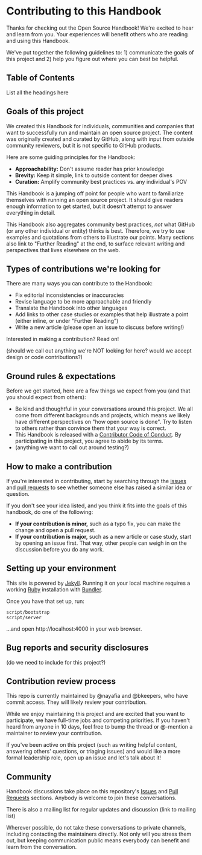 # Contributing to this Handbook

Thanks for checking out the Open Source Handbook! We're excited to hear and learn from you. Your experiences will benefit others who are reading and using this Handbook.

We've put together the following guidelines to: 1) communicate the goals of this project and 2) help you figure out where you can best be helpful.

## Table of Contents
List all the headings here

## Goals of this project

We created this Handbook for individuals, communities and companies that want to successfully run and maintain an open source project. The content was originally created and curated by GitHub, along with input from outside community reviewers, but it is not specific to GitHub products.

Here are some guiding principles for the Handbook:

* **Approachability:** Don't assume reader has prior knowledge
* **Brevity:** Keep it simple, link to outside content for deeper dives
* **Curation:** Amplify community best practices vs. any individual's POV

This Handbook is a jumping off point for people who want to familiarize themselves with running an open source project. It should give readers enough information to get started, but it doesn't attempt to answer everything in detail.

This Handbook also aggregates community best practices, *not* what GitHub (or any other individual or entity) thinks is best. Therefore, we try to use examples and quotations from others to illustrate our points. Many sections also link to "Further Reading" at the end, to surface relevant writing and perspectives that lives elsewhere on the web.

## Types of contributions we're looking for

There are many ways you can contribute to the Handbook:

* Fix editorial inconsistencies or inaccuracies
* Revise language to be more approachable and friendly
* Translate the Handbook into other languages
* Add links to other case studies or examples that help illustrate a point (either inline, or under "Further Reading")
* Write a new article (please open an issue to discuss before writing!)

Interested in making a contribution? Read on!

(should we call out anything we're NOT looking for here? would we accept design or code contributions?)

## Ground rules & expectations

Before we get started, here are a few things we expect from you (and that you should expect from others):

* Be kind and thoughtful in your conversations around this project. We all come from different backgrounds and projects, which means we likely have different perspectives on "how open source is done". Try to listen to others rather than convince them that your way is correct.
* This Handbook is released with a [Contributor Code of Conduct](./CODE_OF_CONDUCT.md). By participating in this project, you agree to abide by its terms.
* (anything we want to call out around testing?)

## How to make a contribution

If you're interested in contributing, start by searching through the [issues](https://github.com/github/open-source-handbook/issues) and [pull requests](https://github.com/github/open-source-handbook/pulls) to see whether someone else has raised a similar idea or question.

If you don't see your idea listed, and you think it fits into the goals of this handbook, do one of the following:
* **If your contribution is minor,** such as a typo fix, you can make the change and open a pull request.
* **If your contribution is major,** such as a new article or case study, start by opening an issue first. That way, other people can weigh in on the discussion before you do any work.

## Setting up your environment

This site is powered by [Jekyll](jekyllrb.com). Running it on your local machine requires a working [Ruby](https://www.ruby-lang.org/en/) installation with [Bundler](http://bundler.io/).

Once you have that set up, run:

    script/bootstrap
    script/server

…and open http://localhost:4000 in your web browser.

## Bug reports and security disclosures

(do we need to include for this project?)

## Contribution review process

This repo is currently maintained by @nayafia and @bkeepers, who have commit access. They will likely review your contribution.

While we enjoy maintaining this project and are excited that you want to participate, we have full-time jobs and competing priorities. If you haven't heard from anyone in 10 days, feel free to bump the thread or @-mention a maintainer to review your contribution.

If you've been active on this project (such as writing helpful content, answering others' questions, or triaging issues) and would like a more formal leadership role, open up an issue and let's talk about it!

## Community

Handbook discussions take place on this repository's [Issues](https://github.com/github/open-source-handbook/issues) and [Pull Requests](https://github.com/github/open-source-handbook/pulls) sections. Anybody is welcome to join these conversations.

There is also a mailing list for regular updates and discussion (link to mailing list)

Wherever possible, do not take these conversations to private channels, including contacting the maintainers directly. Not only will you stress them out, but keeping communication public means everybody can benefit and learn from the conversation.
